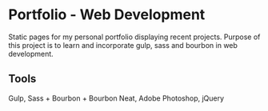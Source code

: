 # Portfolio - Web Development
Static pages for my personal portfolio displaying recent projects. Purpose of this project is to learn and incorporate gulp, sass and bourbon in web development.

## Tools
Gulp, Sass + Bourbon + Bourbon Neat, Adobe Photoshop, jQuery
